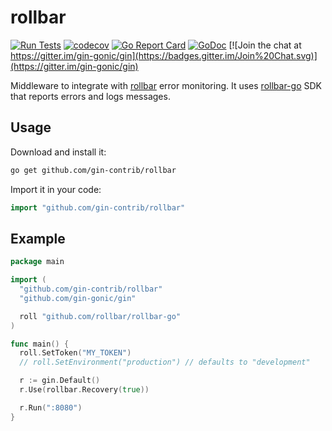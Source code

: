 # rollbar

[![Run Tests](https://github.com/gin-contrib/rollbar/actions/workflows/go.yml/badge.svg)](https://github.com/gin-contrib/rollbar/actions/workflows/go.yml)
[![codecov](https://codecov.io/gh/gin-contrib/rollbar/branch/master/graph/badge.svg)](https://codecov.io/gh/gin-contrib/rollbar)
[![Go Report Card](https://goreportcard.com/badge/github.com/gin-contrib/rollbar)](https://goreportcard.com/report/github.com/gin-contrib/rollbar)
[![GoDoc](https://godoc.org/github.com/gin-contrib/rollbar?status.svg)](https://godoc.org/github.com/gin-contrib/rollbar)
[![Join the chat at https://gitter.im/gin-gonic/gin](https://badges.gitter.im/Join%20Chat.svg)](https://gitter.im/gin-gonic/gin)

Middleware to integrate with [rollbar](https://rollbar.com/) error monitoring. It uses [rollbar-go](https://github.com/rollbar/rollbar-go) SDK that reports errors and logs messages.

## Usage

Download and install it:

```sh
go get github.com/gin-contrib/rollbar
```

Import it in your code:

```go
import "github.com/gin-contrib/rollbar"
```

## Example

```go
package main

import (
  "github.com/gin-contrib/rollbar"
  "github.com/gin-gonic/gin"

  roll "github.com/rollbar/rollbar-go"
)

func main() {
  roll.SetToken("MY_TOKEN")
  // roll.SetEnvironment("production") // defaults to "development"

  r := gin.Default()
  r.Use(rollbar.Recovery(true))

  r.Run(":8080")
}
```
